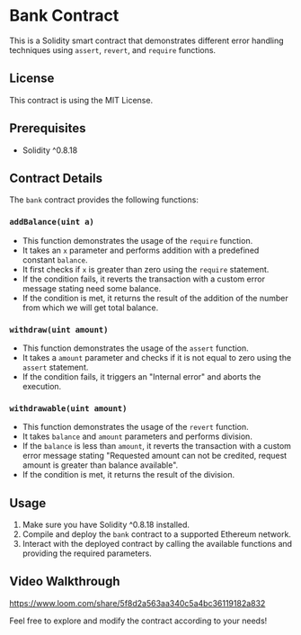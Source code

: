 # Bank Contract

This is a Solidity smart contract that demonstrates different error handling techniques using `assert`, `revert`, and `require` functions.

## License

This contract is using the MIT License.

## Prerequisites

- Solidity ^0.8.18

## Contract Details

The `bank` contract provides the following functions:

### `addBalance(uint a)`

- This function demonstrates the usage of the `require` function.
- It takes an `x` parameter and performs addition with a predefined constant `balance`.
- It first checks if `x` is greater than zero using the `require` statement.
- If the condition fails, it reverts the transaction with a custom error message stating need some balance.
- If the condition is met, it returns the result of the addition of the number from which we will get total balance.

### `withdraw(uint amount)`

- This function demonstrates the usage of the `assert` function.
- It takes a `amount` parameter and checks if it is not equal to zero using the `assert` statement.
- If the condition fails, it triggers an "Internal error" and aborts the execution.

### `withdrawable(uint amount)`

- This function demonstrates the usage of the `revert` function.
- It takes `balance` and `amount` parameters and performs division.
- If the `balance` is less than `amount`, it reverts the transaction with a custom error message stating "Requested amount can not be credited, request amount is greater than balance available".
- If the condition is met, it returns the result of the division.

## Usage

1. Make sure you have Solidity ^0.8.18 installed.
2. Compile and deploy the `bank` contract to a supported Ethereum network.
3. Interact with the deployed contract by calling the available functions and providing the required parameters.

## Video Walkthrough

https://www.loom.com/share/5f8d2a563aa340c5a4bc36119182a832

Feel free to explore and modify the contract according to your needs!
